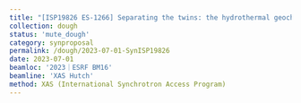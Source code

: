 ```yaml
---
title: "[ISP19826 ES-1266] Separating the twins: the hydrothermal geochemistry of Nb and Ta"
collection: dough
status: 'mute_dough'
category: synproposal
permalink: /dough/2023-07-01-SynISP19826
date: 2023-07-01
beamloc: '2023｜ESRF BM16'
beamline: 'XAS Hutch'
method: XAS (International Synchrotron Access Program)
---
```

